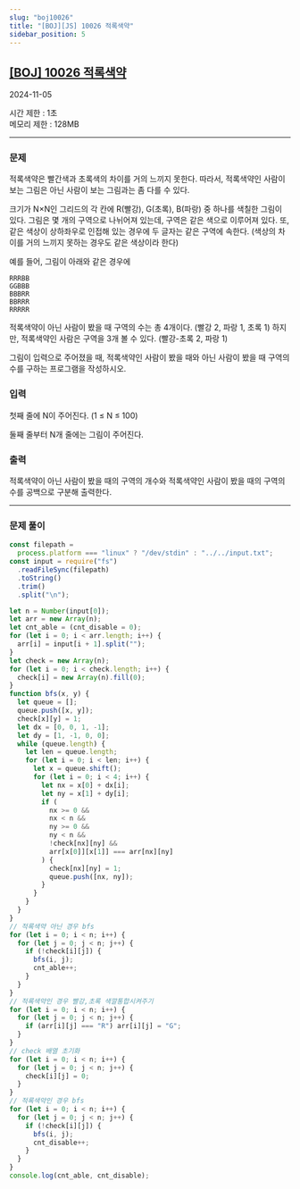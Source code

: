 ```yaml
---
slug: "boj10026"
title: "[BOJ][JS] 10026 적록색약"
sidebar_position: 5
---
```


## [[BOJ] 10026 적록색약](https://www.acmicpc.net/problem/10026)

2024-11-05

시간 제한 : 1초  
메모리 제한 : 128MB

---

### 문제

적록색약은 빨간색과 초록색의 차이를 거의 느끼지 못한다. 따라서, 적록색약인 사람이 보는 그림은 아닌 사람이 보는 그림과는 좀 다를 수 있다.

크기가 N×N인 그리드의 각 칸에 R(빨강), G(초록), B(파랑) 중 하나를 색칠한 그림이 있다. 그림은 몇 개의 구역으로 나뉘어져 있는데, 구역은 같은 색으로 이루어져 있다. 또, 같은 색상이 상하좌우로 인접해 있는 경우에 두 글자는 같은 구역에 속한다. (색상의 차이를 거의 느끼지 못하는 경우도 같은 색상이라 한다)

예를 들어, 그림이 아래와 같은 경우에

```
RRRBB
GGBBB
BBBRR
BBRRR
RRRRR
```

적록색약이 아닌 사람이 봤을 때 구역의 수는 총 4개이다. (빨강 2, 파랑 1, 초록 1) 하지만, 적록색약인 사람은 구역을 3개 볼 수 있다. (빨강-초록 2, 파랑 1)

그림이 입력으로 주어졌을 때, 적록색약인 사람이 봤을 때와 아닌 사람이 봤을 때 구역의 수를 구하는 프로그램을 작성하시오.

### 입력

첫째 줄에 N이 주어진다. (1 ≤ N ≤ 100)

둘째 줄부터 N개 줄에는 그림이 주어진다.

### 출력

적록색약이 아닌 사람이 봤을 때의 구역의 개수와 적록색약인 사람이 봤을 때의 구역의 수를 공백으로 구분해 출력한다.

---

### 문제 풀이

```js
const filepath =
  process.platform === "linux" ? "/dev/stdin" : "../../input.txt";
const input = require("fs")
  .readFileSync(filepath)
  .toString()
  .trim()
  .split("\n");

let n = Number(input[0]);
let arr = new Array(n);
let cnt_able = (cnt_disable = 0);
for (let i = 0; i < arr.length; i++) {
  arr[i] = input[i + 1].split("");
}
let check = new Array(n);
for (let i = 0; i < check.length; i++) {
  check[i] = new Array(n).fill(0);
}
function bfs(x, y) {
  let queue = [];
  queue.push([x, y]);
  check[x][y] = 1;
  let dx = [0, 0, 1, -1];
  let dy = [1, -1, 0, 0];
  while (queue.length) {
    let len = queue.length;
    for (let i = 0; i < len; i++) {
      let x = queue.shift();
      for (let i = 0; i < 4; i++) {
        let nx = x[0] + dx[i];
        let ny = x[1] + dy[i];
        if (
          nx >= 0 &&
          nx < n &&
          ny >= 0 &&
          ny < n &&
          !check[nx][ny] &&
          arr[x[0]][x[1]] === arr[nx][ny]
        ) {
          check[nx][ny] = 1;
          queue.push([nx, ny]);
        }
      }
    }
  }
}
// 적록색약 아닌 경우 bfs
for (let i = 0; i < n; i++) {
  for (let j = 0; j < n; j++) {
    if (!check[i][j]) {
      bfs(i, j);
      cnt_able++;
    }
  }
}
// 적록색약인 경우 빨강,초록 색깔통합시켜주기
for (let i = 0; i < n; i++) {
  for (let j = 0; j < n; j++) {
    if (arr[i][j] === "R") arr[i][j] = "G";
  }
}
// check 배열 초기화
for (let i = 0; i < n; i++) {
  for (let j = 0; j < n; j++) {
    check[i][j] = 0;
  }
}
// 적록색약인 경우 bfs
for (let i = 0; i < n; i++) {
  for (let j = 0; j < n; j++) {
    if (!check[i][j]) {
      bfs(i, j);
      cnt_disable++;
    }
  }
}
console.log(cnt_able, cnt_disable);
```
